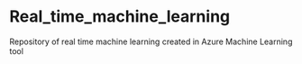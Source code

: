 # Real_time_machine_learning
Repository of real time machine learning created in Azure Machine Learning tool

